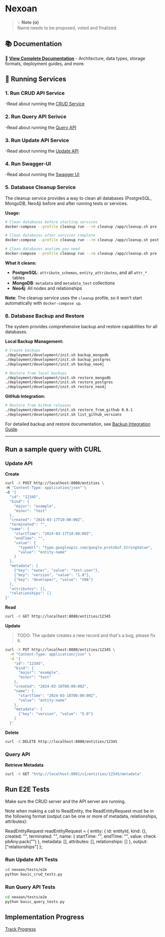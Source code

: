 # Nexoan

> 💡 **Note (α)**  
> Name needs to be proposed, voted and finalized.

## 📚 Documentation

📖 **[View Complete Documentation](docs/README.md)** - Architecture, data types, storage formats, deployment guides, and more.

## 🚀 Running Services

### 1. Run CRUD API Service
-Read about running the [CRUD Service](nexoan/crud-api/README.md)

### 2. Run Query API Serivce
-Read about running the [Query API](nexoan/query-api/README.md)

### 3. Run Update API Service
-Read about running the [Update API](nexoan/update-api/README.md)

### 4. Run Swagger-UI  
-Read about running the [Swagger UI](nexoan/swagger-ui/README.md)

### 5. Database Cleanup Service
The cleanup service provides a way to clean all databases (PostgreSQL, MongoDB, Neo4j) before and after running tests or services.

**Usage:**
```bash
# Clean databases before starting services
docker-compose --profile cleanup run --rm cleanup /app/cleanup.sh pre

# Clean databases after services complete
docker-compose --profile cleanup run --rm cleanup /app/cleanup.sh post

# Clean databases anytime you need
docker-compose --profile cleanup run --rm cleanup /app/cleanup.sh pre
```

**What it cleans:**
- **PostgreSQL**: `attribute_schemas`, `entity_attributes`, and all `attr_*` tables
- **MongoDB**: `metadata` and `metadata_test` collections  
- **Neo4j**: All nodes and relationships

**Note**: The cleanup service uses the `cleanup` profile, so it won't start automatically with `docker-compose up`.

### 6. Database Backup and Restore
The system provides comprehensive backup and restore capabilities for all databases.

**Local Backup Management:**
```bash
# Create backups
./deployment/development/init.sh backup_mongodb
./deployment/development/init.sh backup_postgres
./deployment/development/init.sh backup_neo4j

# Restore from local backups
./deployment/development/init.sh restore_mongodb
./deployment/development/init.sh restore_postgres
./deployment/development/init.sh restore_neo4j
```

**GitHub Integration:**
```bash
# Restore from GitHub releases
./deployment/development/init.sh restore_from_github 0.0.1
./deployment/development/init.sh list_github_versions
```

For detailed backup and restore documentation, see [Backup Integration Guide](docs/deployment/BACKUP_INTEGRATION.md).

---

## Run a sample query with CURL

### Update API

**Create**

```bash
curl -X POST http://localhost:8080/entities \
-H "Content-Type: application/json" \
-d '{
  "id": "12345",
  "kind": {
    "major": "example",
    "minor": "test"
  },
  "created": "2024-03-17T10:00:00Z",
  "terminated": "",
  "name": {
    "startTime": "2024-03-17T10:00:00Z",
    "endTime": "",
    "value": {
      "typeUrl": "type.googleapis.com/google.protobuf.StringValue",
      "value": "entity-name"
    }
  },
  "metadata": [
    {"key": "owner", "value": "test-user"},
    {"key": "version", "value": "1.0"},
    {"key": "developer", "value": "V8A"}
  ],
  "attributes": [],
  "relationships": []
}'
```

**Read**

```bash
curl -X GET http://localhost:8080/entities/12345
```

**Update**

> TODO: The update creates a new record and that's a bug, please fix it. 

```bash
curl -X PUT http://localhost:8080/entities/12345 \
  -H "Content-Type: application/json" \
  -d '{
    "id": "12345",
    "kind": {
      "major": "example",
      "minor": "test"
    },
    "created": "2024-03-18T00:00:00Z",
    "name": {
      "startTime": "2024-03-18T00:00:00Z",
      "value": "entity-name"
    },
    "metadata": [
      {"key": "version", "value": "5.0"}
    ]
  }'
```

**Delete**

```bash
curl -X DELETE http://localhost:8080/entities/12345
```

### Query API 

**Retrieve Metadata**

```bash
curl -X GET "http://localhost:8081/v1/entities/12345/metadata"
```

## Run E2E Tests

Make sure the CRUD server and the API server are running. 

Note when making a call to ReadEntity, the ReadEntityRequest must be in the following format (output can be one or more of metadata, relationships, attributes):

ReadEntityRequest readEntityRequest = {
    entity: {
        id: entityId,
        kind: {},
        created: "",
        terminated: "",
        name: {
            startTime: "",
            endTime: "",
            value: check pbAny:pack("")
        },
        metadata: [],
        attributes: [],
        relationships: []
    },
    output: ["relationships"]
};

### Run Update API Tests

```bash
cd nexoan/tests/e2e
python basic_crud_tests.py
```

### Run Query API Tests

```bash
cd nexoan/tests/e2e
python basic_query_tests.py
```

## Implementation Progress

[Track Progress](https://github.com/LDFLK/nexoan/issues/29)
